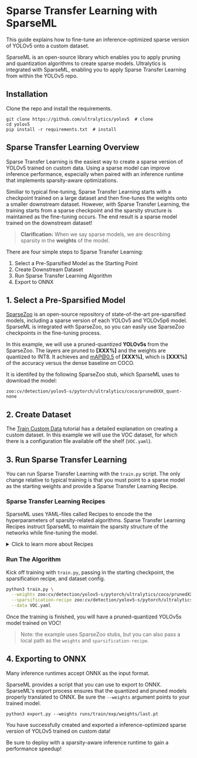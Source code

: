 # Sparse Transfer Learning with SparseML

This guide explains how to fine-tune an inference-optimized sparse version of YOLOv5 onto a custom dataset. 

SparseML is an open-source library which enables you to apply pruning and quantization algorithms to create sparse models. Ultralytics is integrated with SparseML, enabling you to apply Sparse Transfer Learning from within the YOLOv5 repo.

## Installation

Clone the repo and install the requirements.

```
git clone https://github.com/ultralytics/yolov5  # clone
cd yolov5
pip install -r requirements.txt  # install
```

## Sparse Transfer Learning Overview

Sparse Transfer Learning is the easiest way to create a sparse version of YOLOv5 trained on custom data. Using a sparse model can improve inference performance, especially when paired 
with an inference runtime that implements sparsity-aware optimizations. 
                                                                                                       
Similiar to typical fine-tuning, Sparse Transfer Learning starts with a checkpoint trained on a large dataset and then fine-tunes the weights onto a smaller downstream dataset. However, with Sparse Transfer Learning, the training starts from a sparse checkpoint and the sparsity structure is maintained as the fine-tuning occurs. The end result is a sparse model trained on the downstream dataset!
                                                                                                            
> **Clarification:** When we say sparse models, we are describing sparsity in the **weights** of the model. 

There are four simple steps to Sparse Transfer Learning:
1. Select a Pre-Sparsified Model as the Starting Point
2. Create Downstream Dataset
3. Run Sparse Transfer Learning Algorithm
4. Export to ONNX

## 1. Select a Pre-Sparsified Model

[SparseZoo](https://sparsezoo.neuralmagic.com/?domain=cv&sub_domain=detection&page=1)
is an open-source repository of state-of-the-art pre-sparsified models, including a sparse version of each YOLOv5 and YOLOv5p6 model. SparseML is 
integrated with SparseZoo, so you can easily use SparseZoo checkpoints in the fine-tuning process.

In this example, we will use a pruned-quantized **YOLOv5s** from the SparseZoo. The layers are pruned to **[XXX%]** and the weights are quantized to INT8. It achieves and mAP@0.5 of **[XXX%]**, which is **[XXX%]** of the accuracy versus the dense baseline on COCO.

It is identifed by the following SparseZoo stub, which SparseML uses to download the model:

```
zoo:cv/detection/yolov5-s/pytorch/ultralytics/coco/prunedXXX_quant-none
```

## 2. Create Dataset

The [Train Custom Data](https://github.com/ultralytics/yolov5/wiki/Train-Custom-Data#1-create-dataset) 
tutorial has a detailed explanation on creating a custom dataset. In this example we will use the VOC 
dataset, for which there is a configuration file available off the shelf (`VOC.yaml`).

## 3. Run Sparse Transfer Learning

You can run Sparse Transfer Learning with the `train.py` script. The only change relative to typical training is that you must point to a sparse model as the starting weights and provide a Sparse Transfer Learning Recipe.

### Sparse Transfer Learning Recipes

SparseML uses YAML-files called Recipes to encode the the hyperparameters of sparsity-related algorithms. Sparse Transfer Learning Recipes instruct SparseML to maintain the sparsity structure of the networks while fine-tuning the model.

<details>
  
  <summary>Click to learn more about Recipes</summary>
  <br>
  
Recipes are YAML files that encode sparsity-related hyperparameters. Modifiers within a Recipe instruct SparseML which 
algorithms to apply during the learning process to induce or preserve sparsity within a network.

For Sparse Transfer Learning, the key Modifiers are:
- `ConstantPruningModifier` which instructs SparseML to maintain the starting sparsity level as it fine-tunes
- `QuantizationModifier` which instructs SparseML to quantize the model 

For example, the Sparse Transfer Learning Recipe for YOLOv5s looks like the following:
  
```yaml

# General Epoch/LR Hyperparams
num_epochs: 52
init_lr: 0.0032
final_lr: 0.000384
warmup_epochs: 2
weights_warmup_lr: 0
biases_warmup_lr: 0.05
quantization_lr: 0.000002

# Quantization Params
quantization_start_epoch: 50

# modifiers
training_modifiers:
  - !EpochRangeModifier
    start_epoch: 0.0
    end_epoch: eval(num_epochs)
    
  - !LearningRateFunctionModifier
    start_epoch: eval(warmup_epochs)
    end_epoch: eval(num_epochs)
    lr_func: cosine
    init_lr: eval(init_lr)
    final_lr: eval(final_lr)
    
  - !LearningRateFunctionModifier
    start_epoch: 0
    end_epoch: eval(warmup_epochs)
    lr_func: linear
    init_lr: eval(weights_warmup_lr)
    final_lr: eval(init_lr)
    param_groups: [0, 1]
    
  - !LearningRateFunctionModifier
    start_epoch: 0
    end_epoch: eval(warmup_epochs)
    lr_func: linear
    init_lr: eval(biases_warmup_lr)
    final_lr: eval(init_lr)
    param_groups: [2]
    
  - !SetLearningRateModifier
    start_epoch: eval(quantization_start_epoch)
    learning_rate: eval(quantization_lr)

pruning_modifiers:
  - !ConstantPruningModifier
    start_epoch: 0.0
    params: __ALL_PRUNABLE__
    
quantization_modifiers:
  - !QuantizationModifier
    start_epoch: eval(quantization_start_epoch)
    submodules: [ 'model.0', 'model.1', 'model.2', 'model.3', 'model.4', 'model.5', 'model.6', 'model.7', 'model.8', 'model.9', 'model.10', 'model.11', 'model.12', 'model.13', 'model.14', 'model.15', 'model.16', 'model.17', 'model.18', 'model.19', 'model.20', 'model.21', 'model.22', 'model.23' ]
```

The `pruning_modifiers` and `quantization_modifiers` sections are where the magic happens. The recipe instructs SparseML to maintain sparsify for all prunable layers over every epoch (as indicated by the parameters of `ConstantPruningModifier`) and to apply quantization to 24 layers over the final 3 epochs (as indicated by the parameters of `QuantizationModifier`).
 
The `training_modifiers` section simply controls the learning rates during the pruning and quantization processes.
  
</details>

### Run The Algorithm

Kick off training with `train.py`, passing in the starting checkpoint, the sparsification recipe, and dataset config.

```bash
python3 train.py \
  --weights zoo:cv/detection/yolov5-s/pytorch/ultralytics/coco/prunedXXX_quant-none?recipe_type=transfer_learn \
  --sparsification-recipe zoo:cv/detection/yolov5-s/pytorch/ultralytics/coco/prunedXXX_quant-none?recipe_type=transfer_learn \
  --data VOC.yaml
```

Once the training is finished, you will have a pruned-quantized YOLOv5s model trained on VOC!

> Note: the example uses SparseZoo stubs, but you can also pass a local path as the `weights` and `sparsification-recipe`.

## 4. Exporting to ONNX

Many inference runtimes accept ONNX as the input format.

SparseML provides a script that you can use to export to ONNX. SparseML's export process 
ensures that the quantized and pruned models properly translated to ONNX. Be sure the `--weights` argument points to your trained model.

```
python3 export.py --weights runs/train/exp/weights/last.pt 
```

You have successfully created and exported a inference-optimized sparse version of YOLOv5 trained on custom data! 

Be sure to deploy with a sparsity-aware inference runtime to gain a performance speedup!

